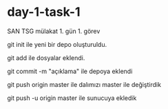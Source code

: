 # day-1-task-1
SAN TSG mülakat 1. gün 1. görev

git init ile yeni bir depo oluşturuldu.

git add ile dosyalar eklendi.

git commit -m "açıklama" ile depoya eklendi

git push origin master ile dalımızı master ile değiştirdik

git push -u origin master ile sunucuya ekledik
